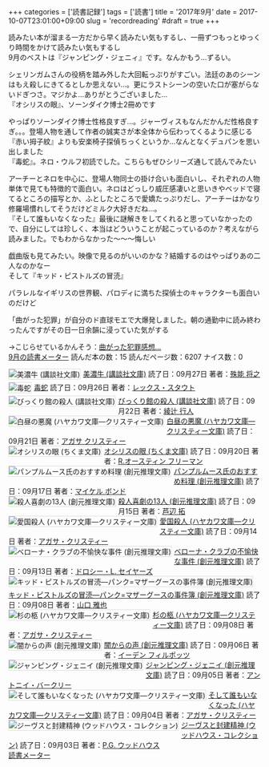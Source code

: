 +++
categories = ['読書記録']
tags = ['読書']
title = '2017年9月'
date = 2017-10-07T23:01:00+09:00
slug = 'recordreading'
#draft = true
+++

読みたい本が溜まる一方だから早く読みたい気もするし、一冊ずつもっとゆっくり時間をかけて読みたい気もするし
<br>
9月のベストは『ジャンピング・ジェニィ』です。なんかもう…ずるい。

シェリンガムさんの役柄を踏み外した大回転っぷりがすごい。法廷のあのシーンはもえ殺しにきてるとしか思えない…。更にラストシーンの空いた口が塞がらないドぎつさ。マジかよ…ありがとうございました…
<br>
『オシリスの眼』、ソーンダイク博士2冊めです

やっぱりソーンダイク博士性格良すぎ…。ジャーヴィスもなんだかんだ性格良すぎ。。。登場人物を通して作者の誠実さが本全体から伝わってくるように感じる
<br>
『赤い拇子紋』よりも安楽椅子探偵ちっくというか…なんとなくデュパンを思い出しました
<br>
『毒蛇』。ネロ・ウルフ初読でした。こちらもぜひシリーズ通して読んでみたい

アーチーとネロを中心に、登場人物同士の掛け合いも面白いし、それぞれの人物単体で見ても特徴的で面白い。ネロはどっしり威圧感凄いと思いきやベッドで寝てるところの描写とか、ふとしたところで愛嬌たっぷりだし、アーチーはかなり修羅場慣れしてそうだけどミルク大好きだね…。
<br>
『そして誰もいなくなった』最後に謎解きをしてくれると思っていなかったので、自分にしては珍しく、本当はどういうことが起こっているのか？考えながら読みました。でもわからなかった～～～悔しい

戯曲版も見てみたい。映像で見るのがいいのかな？結婚するのはやっぱりあの二人なのかなー
<br>
そして『キッド・ピストルズの冒涜』

パラレルなイギリスの世界観、パロディに満ちた探偵士のキャラクターも面白いのだけど

「曲がった犯罪」が自分のド直球モエで大爆発しました。朝の通勤中に読み終わったんですがその日一日余韻に浸っていた気がする

→こじらせているかんそう：[曲がった犯罪感想…](../../../2017/09/magatta-hanzai_review/)
<br>
<a href="https://bookmeter.com/users/365033/summary/monthly">9月の読書メーター</a>
読んだ本の数：15
読んだページ数：6207
ナイス数：0

<a href="https://bookmeter.com/books/550276"><img style="margin: 0 5px 5px 0; border: 1px solid #dcdcdc;" src="https://images-na.ssl-images-amazon.com/images/I/61FX51SQW4L._SL75_.jpg" alt="美濃牛 (講談社文庫)" align="left" /></a><a href="https://bookmeter.com/books/550276?title=%E7%BE%8E%E6%BF%83%E7%89%9B+%28%E8%AC%9B%E8%AB%87%E7%A4%BE%E6%96%87%E5%BA%AB%29">美濃牛 (講談社文庫)</a>
読了日：09月27日 著者：<a href="https://bookmeter.com/search?keyword=%E6%AE%8A%E8%83%BD+%E5%B0%86%E4%B9%8B">殊能 将之</a><br clear="left" /><a href="https://bookmeter.com/books/11029428"><img style="margin: 0 5px 5px 0; border: 1px solid #dcdcdc;" src="https://img.bookmeter.com/book_image/SL75/139/1463530102535419.jpg" alt="毒蛇" align="left" /></a><a href="https://bookmeter.com/books/11029428?title=%E6%AF%92%E8%9B%87">毒蛇</a>
読了日：09月26日 著者：<a href="https://bookmeter.com/search?keyword=%E3%83%AC%E3%83%83%E3%82%AF%E3%82%B9%E3%83%BB%E3%82%B9%E3%82%BF%E3%82%A6%E3%83%88">レックス・スタウト</a><br clear="left" /><a href="https://bookmeter.com/books/624585"><img style="margin: 0 5px 5px 0; border: 1px solid #dcdcdc;" src="https://images-na.ssl-images-amazon.com/images/I/61nosvzOxCL._SL75_.jpg" alt="びっくり館の殺人 (講談社文庫)" align="left" /></a><a href="https://bookmeter.com/books/624585?title=%E3%81%B3%E3%81%A3%E3%81%8F%E3%82%8A%E9%A4%A8%E3%81%AE%E6%AE%BA%E4%BA%BA+%28%E8%AC%9B%E8%AB%87%E7%A4%BE%E6%96%87%E5%BA%AB%29">びっくり館の殺人 (講談社文庫)</a>
読了日：09月22日 著者：<a href="https://bookmeter.com/search?keyword=%E7%B6%BE%E8%BE%BB+%E8%A1%8C%E4%BA%BA">綾辻 行人</a><br clear="left" /><a href="https://bookmeter.com/books/574366"><img style="margin: 0 5px 5px 0; border: 1px solid #dcdcdc;" src="https://images-na.ssl-images-amazon.com/images/I/41F77TEM4EL._SL75_.jpg" alt="白昼の悪魔 (ハヤカワ文庫―クリスティー文庫)" align="left" /></a><a href="https://bookmeter.com/books/574366?title=%E7%99%BD%E6%98%BC%E3%81%AE%E6%82%AA%E9%AD%94+%28%E3%83%8F%E3%83%A4%E3%82%AB%E3%83%AF%E6%96%87%E5%BA%AB%E2%80%95%E3%82%AF%E3%83%AA%E3%82%B9%E3%83%86%E3%82%A3%E3%83%BC%E6%96%87%E5%BA%AB%29">白昼の悪魔 (ハヤカワ文庫―クリスティー文庫)</a>
読了日：09月21日 著者：<a href="https://bookmeter.com/search?keyword=%E3%82%A2%E3%82%AC%E3%82%B5+%E3%82%AF%E3%83%AA%E3%82%B9%E3%83%86%E3%82%A3%E3%83%BC">アガサ クリスティー</a><br clear="left" /><a href="https://bookmeter.com/books/11185309"><img style="margin: 0 5px 5px 0; border: 1px solid #dcdcdc;" src="https://images-na.ssl-images-amazon.com/images/I/51mrvv2L9aL._SL75_.jpg" alt="オシリスの眼 (ちくま文庫)" align="left" /></a><a href="https://bookmeter.com/books/11185309?title=%E3%82%AA%E3%82%B7%E3%83%AA%E3%82%B9%E3%81%AE%E7%9C%BC+%28%E3%81%A1%E3%81%8F%E3%81%BE%E6%96%87%E5%BA%AB%29">オシリスの眼 (ちくま文庫)</a>
読了日：09月20日 著者：<a href="https://bookmeter.com/search?keyword=R.%E3%82%AA%E3%83%BC%E3%82%B9%E3%83%86%E3%82%A3%E3%83%B3+%E3%83%95%E3%83%AA%E3%83%BC%E3%83%9E%E3%83%B3">R.オースティン フリーマン</a><br clear="left" /><a href="https://bookmeter.com/books/478164"><img style="margin: 0 5px 5px 0; border: 1px solid #dcdcdc;" src="https://images-na.ssl-images-amazon.com/images/I/51XB688C79L._SL75_.jpg" alt="パンプルムース氏のおすすめ料理 (創元推理文庫)" align="left" /></a><a href="https://bookmeter.com/books/478164?title=%E3%83%91%E3%83%B3%E3%83%97%E3%83%AB%E3%83%A0%E3%83%BC%E3%82%B9%E6%B0%8F%E3%81%AE%E3%81%8A%E3%81%99%E3%81%99%E3%82%81%E6%96%99%E7%90%86+%28%E5%89%B5%E5%85%83%E6%8E%A8%E7%90%86%E6%96%87%E5%BA%AB%29">パンプルムース氏のおすすめ料理 (創元推理文庫)</a>
読了日：09月17日 著者：<a href="https://bookmeter.com/search?keyword=%E3%83%9E%E3%82%A4%E3%82%B1%E3%83%AB+%E3%83%9C%E3%83%B3%E3%83%89">マイケル ボンド</a><br clear="left" /><a href="https://bookmeter.com/books/9044013"><img style="margin: 0 5px 5px 0; border: 1px solid #dcdcdc;" src="https://images-na.ssl-images-amazon.com/images/I/61rwSpA5ZuL._SL75_.jpg" alt="殺人喜劇の13人 (創元推理文庫)" align="left" /></a><a href="https://bookmeter.com/books/9044013?title=%E6%AE%BA%E4%BA%BA%E5%96%9C%E5%8A%87%E3%81%AE13%E4%BA%BA+%28%E5%89%B5%E5%85%83%E6%8E%A8%E7%90%86%E6%96%87%E5%BA%AB%29">殺人喜劇の13人 (創元推理文庫)</a>
読了日：09月15日 著者：<a href="https://bookmeter.com/search?keyword=%E8%8A%A6%E8%BE%BA+%E6%8B%93">芦辺 拓</a><br clear="left" /><a href="https://bookmeter.com/books/547225"><img style="margin: 0 5px 5px 0; border: 1px solid #dcdcdc;" src="https://images-na.ssl-images-amazon.com/images/I/51G5KQM2CEL._SL75_.jpg" alt="愛国殺人 (ハヤカワ文庫―クリスティー文庫)" align="left" /></a><a href="https://bookmeter.com/books/547225?title=%E6%84%9B%E5%9B%BD%E6%AE%BA%E4%BA%BA+%28%E3%83%8F%E3%83%A4%E3%82%AB%E3%83%AF%E6%96%87%E5%BA%AB%E2%80%95%E3%82%AF%E3%83%AA%E3%82%B9%E3%83%86%E3%82%A3%E3%83%BC%E6%96%87%E5%BA%AB%29">愛国殺人 (ハヤカワ文庫―クリスティー文庫)</a>
読了日：09月14日 著者：<a href="https://bookmeter.com/search?keyword=%E3%82%A2%E3%82%AC%E3%82%B5%E3%83%BB%E3%82%AF%E3%83%AA%E3%82%B9%E3%83%86%E3%82%A3%E3%83%BC">アガサ・クリスティー</a><br clear="left" /><a href="https://bookmeter.com/books/413514"><img style="margin: 0 5px 5px 0; border: 1px solid #dcdcdc;" src="https://images-na.ssl-images-amazon.com/images/I/519FG5S6C7L._SL75_.jpg" alt="ベローナ・クラブの不愉快な事件 (創元推理文庫)" align="left" /></a><a href="https://bookmeter.com/books/413514?title=%E3%83%99%E3%83%AD%E3%83%BC%E3%83%8A%E3%83%BB%E3%82%AF%E3%83%A9%E3%83%96%E3%81%AE%E4%B8%8D%E6%84%89%E5%BF%AB%E3%81%AA%E4%BA%8B%E4%BB%B6+%28%E5%89%B5%E5%85%83%E6%8E%A8%E7%90%86%E6%96%87%E5%BA%AB%29">ベローナ・クラブの不愉快な事件 (創元推理文庫)</a>
読了日：09月13日 著者：<a href="https://bookmeter.com/search?keyword=%E3%83%89%E3%83%AD%E3%82%B7%E3%83%BC%E3%83%BBL.+%E3%82%BB%E3%82%A4%E3%83%A4%E3%83%BC%E3%82%BA">ドロシー・L. セイヤーズ</a><br clear="left" /><a href="https://bookmeter.com/books/551852"><img style="margin: 0 5px 5px 0; border: 1px solid #dcdcdc;" src="https://images-na.ssl-images-amazon.com/images/I/512W8TWXJAL._SL75_.jpg" alt="キッド・ピストルズの冒涜―パンク=マザーグースの事件簿 (創元推理文庫)" align="left" /></a><a href="https://bookmeter.com/books/551852?title=%E3%82%AD%E3%83%83%E3%83%89%E3%83%BB%E3%83%94%E3%82%B9%E3%83%88%E3%83%AB%E3%82%BA%E3%81%AE%E5%86%92%E6%B6%9C%E2%80%95%E3%83%91%E3%83%B3%E3%82%AF%3D%E3%83%9E%E3%82%B6%E3%83%BC%E3%82%B0%E3%83%BC%E3%82%B9%E3%81%AE%E4%BA%8B%E4%BB%B6%E7%B0%BF+%28%E5%89%B5%E5%85%83%E6%8E%A8%E7%90%86%E6%96%87%E5%BA%AB%29">キッド・ピストルズの冒涜―パンク=マザーグースの事件簿 (創元推理文庫)</a>
読了日：09月08日 著者：<a href="https://bookmeter.com/search?keyword=%E5%B1%B1%E5%8F%A3+%E9%9B%85%E4%B9%9F">山口 雅也</a><br clear="left" /><a href="https://bookmeter.com/books/547224"><img style="margin: 0 5px 5px 0; border: 1px solid #dcdcdc;" src="https://images-na.ssl-images-amazon.com/images/I/51GY9ZDT00L._SL75_.jpg" alt="杉の柩 (ハヤカワ文庫―クリスティー文庫)" align="left" /></a><a href="https://bookmeter.com/books/547224?title=%E6%9D%89%E3%81%AE%E6%9F%A9+%28%E3%83%8F%E3%83%A4%E3%82%AB%E3%83%AF%E6%96%87%E5%BA%AB%E2%80%95%E3%82%AF%E3%83%AA%E3%82%B9%E3%83%86%E3%82%A3%E3%83%BC%E6%96%87%E5%BA%AB%29">杉の柩 (ハヤカワ文庫―クリスティー文庫)</a>
読了日：09月08日 著者：<a href="https://bookmeter.com/search?keyword=%E3%82%A2%E3%82%AC%E3%82%B5%E3%83%BB%E3%82%AF%E3%83%AA%E3%82%B9%E3%83%86%E3%82%A3%E3%83%BC">アガサ・クリスティー</a><br clear="left" /><a href="https://bookmeter.com/books/12872"><img style="margin: 0 5px 5px 0; border: 1px solid #dcdcdc;" src="https://images-na.ssl-images-amazon.com/images/I/5110Y3TE5FL._SL75_.jpg" alt="闇からの声 (創元推理文庫)" align="left" /></a><a href="https://bookmeter.com/books/12872?title=%E9%97%87%E3%81%8B%E3%82%89%E3%81%AE%E5%A3%B0+%28%E5%89%B5%E5%85%83%E6%8E%A8%E7%90%86%E6%96%87%E5%BA%AB%29">闇からの声 (創元推理文庫)</a>
読了日：09月06日 著者：<a href="https://bookmeter.com/search?keyword=%E3%82%A4%E3%83%BC%E3%83%87%E3%83%B3+%E3%83%95%E3%82%A3%E3%83%AB%E3%83%9D%E3%83%83%E3%83%84">イーデン フィルポッツ</a><br clear="left" /><a href="https://bookmeter.com/books/503383"><img style="margin: 0 5px 5px 0; border: 1px solid #dcdcdc;" src="https://images-na.ssl-images-amazon.com/images/I/61rhM7ekHhL._SL75_.jpg" alt="ジャンピング・ジェニイ (創元推理文庫)" align="left" /></a><a href="https://bookmeter.com/books/503383?title=%E3%82%B8%E3%83%A3%E3%83%B3%E3%83%94%E3%83%B3%E3%82%B0%E3%83%BB%E3%82%B8%E3%82%A7%E3%83%8B%E3%82%A4+%28%E5%89%B5%E5%85%83%E6%8E%A8%E7%90%86%E6%96%87%E5%BA%AB%29">ジャンピング・ジェニイ (創元推理文庫)</a>
読了日：09月05日 著者：<a href="https://bookmeter.com/search?keyword=%E3%82%A2%E3%83%B3%E3%83%88%E3%83%8B%E3%82%A4%E3%83%BB%E3%83%90%E3%83%BC%E3%82%AF%E3%83%AA%E3%83%BC">アントニイ・バークリー</a><br clear="left" /><a href="https://bookmeter.com/books/910061"><img style="margin: 0 5px 5px 0; border: 1px solid #dcdcdc;" src="https://images-na.ssl-images-amazon.com/images/I/51QRUaZvIzL._SL75_.jpg" alt="そして誰もいなくなった (ハヤカワ文庫―クリスティー文庫)" align="left" /></a><a href="https://bookmeter.com/books/910061?title=%E3%81%9D%E3%81%97%E3%81%A6%E8%AA%B0%E3%82%82%E3%81%84%E3%81%AA%E3%81%8F%E3%81%AA%E3%81%A3%E3%81%9F+%28%E3%83%8F%E3%83%A4%E3%82%AB%E3%83%AF%E6%96%87%E5%BA%AB%E2%80%95%E3%82%AF%E3%83%AA%E3%82%B9%E3%83%86%E3%82%A3%E3%83%BC%E6%96%87%E5%BA%AB%29">そして誰もいなくなった (ハヤカワ文庫―クリスティー文庫)</a>
読了日：09月04日 著者：<a href="https://bookmeter.com/search?keyword=%E3%82%A2%E3%82%AC%E3%82%B5%E3%83%BB%E3%82%AF%E3%83%AA%E3%82%B9%E3%83%86%E3%82%A3%E3%83%BC">アガサ・クリスティー</a><br clear="left" /><a href="https://bookmeter.com/books/567256"><img style="margin: 0 5px 5px 0; border: 1px solid #dcdcdc;" src="https://images-na.ssl-images-amazon.com/images/I/51EbnzNQfrL._SL75_.jpg" alt="ジーヴスと封建精神 (ウッドハウス・コレクション)" align="left" /></a><a href="https://bookmeter.com/books/567256?title=%E3%82%B8%E3%83%BC%E3%83%B4%E3%82%B9%E3%81%A8%E5%B0%81%E5%BB%BA%E7%B2%BE%E7%A5%9E+%28%E3%82%A6%E3%83%83%E3%83%89%E3%83%8F%E3%82%A6%E3%82%B9%E3%83%BB%E3%82%B3%E3%83%AC%E3%82%AF%E3%82%B7%E3%83%A7%E3%83%B3%29">ジーヴスと封建精神 (ウッドハウス・コレクション)</a>
読了日：09月03日 著者：<a href="https://bookmeter.com/search?keyword=P.G.+%E3%82%A6%E3%83%83%E3%83%89%E3%83%8F%E3%82%A6%E3%82%B9">P.G. ウッドハウス</a><br clear="left" /><a href="https://bookmeter.com/">読書メーター</a>
